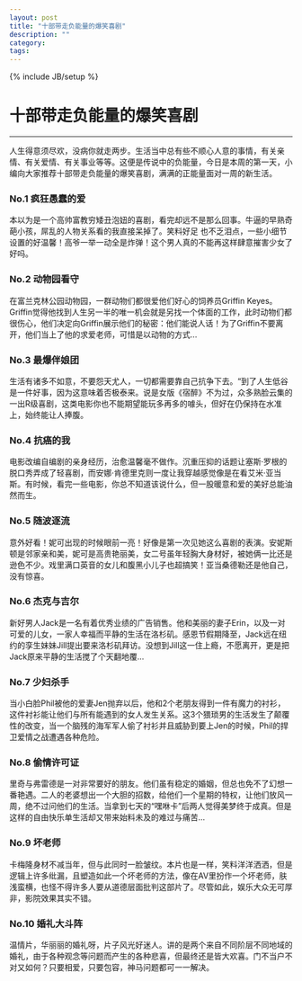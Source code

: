 ```yaml
---
layout: post
title: "十部带走负能量的爆笑喜剧"
description: ""
category: 
tags: 
---
```


{% include JB/setup %}
# 十部带走负能量的爆笑喜剧 
---

人生得意须尽欢，没病你就走两步。生活当中总有些不顺心人意的事情，有关亲情、有关爱情、有关事业等等。这便是传说中的负能量，今日是本周的第一天，小编向大家推荐十部带走负能量的爆笑喜剧，满满的正能量面对一周的新生活。

<!--break-->

### No.1 疯狂愚蠢的爱

本以为是一个高帅富教穷矮丑泡妞的喜剧，看完却远不是那么回事。牛逼的早熟奇葩小孩，屌乱的人物关系看的我直接呆掉了。笑料好足 也不乏泪点，一些小细节设置的好温馨！高爷一举一动全是炸弹！这个男人真的不能再这样肆意摧害少女了好吗。

### No.2 动物园看守

在富兰克林公园动物园，一群动物们都很爱他们好心的饲养员Griffin Keyes。Griffin觉得他找到人生另一半的唯一机会就是另找一个体面的工作，此时动物们都很伤心，他们决定向Griffin展示他们的秘密：他们能说人话！为了Griffin不要离开，他们当上了他的求爱老师，可惜是以动物的方式…

### No.3 最爆伴娘团

生活有诸多不如意，不要怨天尤人，一切都需要靠自己抗争下去。“到了人生低谷是一件好事，因为这意味着否极泰来。说是女版《宿醉》不为过，众多熟脸云集的一出R级喜剧，这类电影你也不能期望能玩多再多的噱头，但好在仍保持在水准上，始终能让人捧腹。

### No.4 抗癌的我

电影改编自编剧的亲身经历，治愈温馨毫不做作。沉重压抑的话题让塞斯·罗根的脱口秀弄成了轻喜剧，而安娜·肯德里克则一度让我穿越感觉像是在看艾米·亚当斯。有时候，看完一些电影，你总不知道该说什么，但一股暖意和爱的美好总能油然而生。

### No.5 随波逐流

意外好看！妮可出现的时候眼前一亮！好像是第一次见她这么喜剧的表演。安妮斯顿是邻家亲和美，妮可是高贵艳丽美，女二号虽年轻胸大身材好，被她俩一比还是逊色不少。戏里满口英音的女儿和腹黑小儿子也超搞笑！亚当桑德勒还是他自己，没有惊喜。

### No.6 杰克与吉尔

新好男人Jack是一名有着优秀业绩的广告销售。他和美丽的妻子Erin，以及一对可爱的儿女，一家人幸福而平静的生活在洛杉矶。感恩节假期降至，Jack远在纽约的孪生妹妹Jill提出要来洛杉矶拜访。没想到Jill这一住上瘾，不愿离开，更是把Jack原来平静的生活搅了个天翻地覆…

### No.7 少妇杀手

当小白脸Phil被他的爱妻Jen抛弃以后，他和2个老朋友得到一件有魔力的衬衫，这件衬衫能让他们与所有能遇到的女人发生关系。这3个猥琐男的生活发生了颠覆性的改变，当一个脑残的海军军人偷了衬衫并且威胁到要上Jen的时候，Phil的捍卫爱情之战遭遇各种危险。

### No.8 偷情许可证

里奇与弗雷德是一对非常要好的朋友。他们虽有稳定的婚姻，但总也免不了幻想一番艳遇。二人的老婆想出一个大胆的招数，给他们一个星期的特权，让他们放风一周，绝不过问他们的生活。当拿到七天的“嘿咻卡”后两人觉得美梦终于成真。但是这样的自由快乐单生活却又带来始料未及的难过与痛苦…

### No.9 坏老师

卡梅隆身材不减当年，但与此同时一脸皱纹。本片也是一样，笑料洋洋洒洒，但是逻辑上许多纰漏，且塑造如此一个坏老师的方法，像在AV里扮作一个坏老师，肤浅蛮横，也怪不得许多人要从道德层面批判这部片了。尽管如此，娱乐大众无可厚非，影院效果其实不错。

### No.10 婚礼大斗阵

温情片，华丽丽的婚礼呀，片子风光好迷人。讲的是两个来自不同阶层不同地域的婚礼，由于各种观念等问题而产生的各种悲喜，但最终还是皆大欢喜。门不当户不对又如何？只要相爱，只要包容，神马问题都可一一解决。
